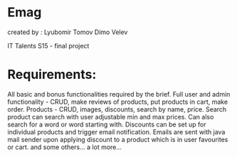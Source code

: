 # Emag

created by : 
Lyubomir Tomov
Dimo Velev

IT Talents S15 - final project

# Requirements:

All basic and bonus functionalities required by the brief.
Full user and admin functionality - CRUD, make reviews of products, put products in cart, make order.
Products - CRUD, images, discounts, search by name, price. Search product can search with user adjustable min and max prices. Can also search for a word or word starting with.
Discounts can be set up for individual products and trigger email notification. Emails are sent with java mail sender upon applying discount to a product which is in user favourites or cart. 
and some others...  a lot more...




